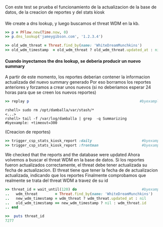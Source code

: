 
<!--
Load the Harness engine (Ruby)

>> require_relative './harness.rb'                                                              # byexample: +pass +timeout=30
>> Harness::init_test(self, 'product' => 'csp','active_record_on' => true,'bg_noise' => true)   # byexample: +pass +timeout=30

>> require_relative "lib/csp/csp_stats_kiosk_helpers.rb"
>> require_relative "lib/csp/activerecord_classes.rb"

Grab anything involving frontman for debugging
>> add_custom_grep('/var/log/damballa', 'frontman' => 'frontman')

-->

<!--
We increase the summary interval to 300 to have more response time
```shell
dshell> /config/global/summary_interval = 300
300 (Fixnum)
```
-->

Con este test se prueba el funcionamiento de la actualizacion de la base de datos, de la creacion
de reportes y del stats kiosk
#### 
We create a dns lookup, y luego buscamos el threat WDM en la kb. 
```ruby
>> p = PFlow.new(Time.now, 0)
>> p.dns_lookup('jameygibson.com', '1.2.3.4')

```
```ruby
>> old_wdm_threat = Threat.find_by(name: 'WhiteDreamMunchkins')
>> old_wdm_timestamp  = old_wdm_threat ? old_wdm_threat.updated_at : nil

```

#### Cuando inyectamos the dns lookup, se deberia producir un nuevo summary
A partir de este momento, los reportes deberian contener la informacion actualizada
del nuevo summary generado 
Por eso borramos los reportes anteriores y forzamos a crear unos nuevos
(si no deberiamos esperar 24 horas para que se creen los nuevos reportes)

```ruby
>> replay p                                                   #byexample: +timeout=10

```
```shell
rshell> sudo rm /opt/damballa/var/stash/*
<...>
rshell> tail -f /var/log/damballa | grep  -q Summarizing      #byexample: +timeout=300

```
(Creacion de reportes)
```ruby
>> trigger_csp_stats_kiosk_report :daily                       #byexample: +timeout=10
>> trigger_csp_stats_kiosk_report :frontman                    #byexample: +timeout=10

```

We checked that the reports and the database were updated
Ahora volvemos a buscar el threat WDM en la base de datos.
Si los reportes fueron actualizados correctamente, el threat debe tener actualizada 
su fecha de actualizacion. 
El threat tiene que tener la fecha de de actualizacion actualizada, indicando que los reportes
Finalmente comprobamos que realmente se trata del threat WDM a travez de su id

```ruby
>> threat_id = wait_until(120) do                              #byexample: +timeout 120
..   wdm_threat        = Threat.find_by(name: 'WhiteDreamMunchkins')
..   new_wdm_timestamp = wdm_threat ? wdm_threat.updated_at : nil
..   old_wdm_timestamp == new_wdm_timestamp ? nil : wdm_threat.id
.. end

```
```ruby
>>  puts threat_id
7277
```
